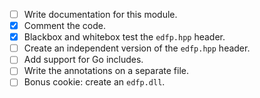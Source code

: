 - [ ] Write documentation for this module.
- [x] Comment the code.
- [x] Blackbox and whitebox test the `edfp.hpp` header.
- [ ] Create an independent version of the `edfp.hpp` header.
- [ ] Add support for Go includes.
- [ ] Write the annotations on a separate file.
- [ ] Bonus cookie: create an `edfp.dll`.